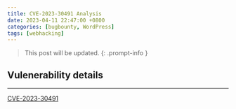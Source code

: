```yaml
---
title: CVE-2023-30491 Analysis
date: 2023-04-11 22:47:00 +0800
categories: [bugbounty, WordPress]
tags: [webhacking]
---
```


> This post will be updated.
{: .prompt-info }

## Vulenerability details
---

[CVE-2023-30491](https://cve.mitre.org/cgi-bin/cvename.cgi?name=CVE-2023-30491)
